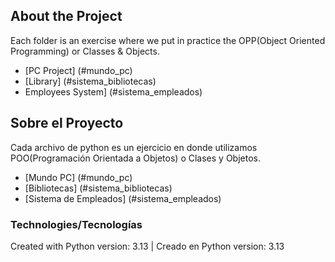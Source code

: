 ## About the Project
Each folder is an exercise where we put in practice the OPP(Object Oriented Programming) or Classes & Objects.
* [PC Project] (#mundo_pc)
* [Library] (#sistema_bibliotecas)
* Employees System] (#sistema_empleados)


## Sobre el Proyecto
Cada archivo de python es un ejercicio en donde utilizamos POO(Programación Orientada a Objetos) o Clases y Objetos.
* [Mundo PC] (#mundo_pc)
* [Bibliotecas] (#sistema_bibliotecas)
* [Sistema de Empleados] (#sistema_empleados)



### Technologies/Tecnologías
Created with Python version: 3.13 | Creado en Python version: 3.13
